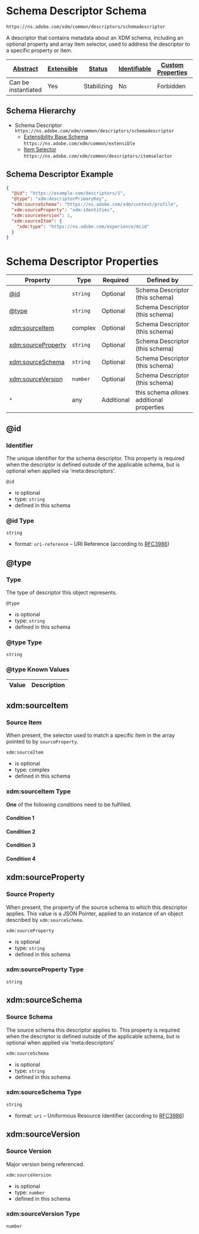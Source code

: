 
# Schema Descriptor Schema

```
https://ns.adobe.com/xdm/common/descriptors/schemadescriptor
```

A descriptor that contains metadata about an XDM schema, including an optional property and array item selector, used to address the descriptor to a specific property or item.

| [Abstract](../../../abstract.md) | [Extensible](../../../extensions.md) | [Status](../../../status.md) | [Identifiable](../../../id.md) | [Custom Properties](../../../extensions.md) | [Additional Properties](../../../extensions.md) | Defined In |
|----------------------------------|--------------------------------------|------------------------------|--------------------------------|---------------------------------------------|-------------------------------------------------|------------|
| Can be instantiated | Yes | Stabilizing | No | Forbidden | Permitted | [common/descriptors/schemadescriptor.schema.json](common/descriptors/schemadescriptor.schema.json) |
## Schema Hierarchy

* Schema Descriptor `https://ns.adobe.com/xdm/common/descriptors/schemadescriptor`
  * [Extensibility Base Schema](../extensible.schema.md) `https://ns.adobe.com/xdm/common/extensible`
  * [Item Selector](itemselector.schema.md) `https://ns.adobe.com/xdm/common/descriptors/itemselector`


## Schema Descriptor Example
```json
{
  "@id": "https://example.com/descriptors/1",
  "@type": "xdm:descriptorPrimaryKey",
  "xdm:sourceSchema": "https://ns.adobe.com/xdm/context/profile",
  "xdm:sourceProperty": "xdm:identities",
  "xdm:sourceVersion": 1,
  "xdm:sourceItem": {
    "xdm:type": "https://ns.adobe.com/experience/mcid"
  }
}
```

# Schema Descriptor Properties

| Property | Type | Required | Defined by |
|----------|------|----------|------------|
| [@id](#id) | `string` | Optional | Schema Descriptor (this schema) |
| [@type](#type) | `string` | Optional | Schema Descriptor (this schema) |
| [xdm:sourceItem](#xdmsourceitem) | complex | Optional | Schema Descriptor (this schema) |
| [xdm:sourceProperty](#xdmsourceproperty) | `string` | Optional | Schema Descriptor (this schema) |
| [xdm:sourceSchema](#xdmsourceschema) | `string` | Optional | Schema Descriptor (this schema) |
| [xdm:sourceVersion](#xdmsourceversion) | `number` | Optional | Schema Descriptor (this schema) |
| `*` | any | Additional | this schema *allows* additional properties |

## @id
### Identifier

The unique identifier for the schema descriptor. This property is required when the descriptor is defined outside of the applicable schema, but is optional when applied via 'meta:descriptors'.

`@id`
* is optional
* type: `string`
* defined in this schema

### @id Type


`string`
* format: `uri-reference` – URI Reference (according to [RFC3986](https://tools.ietf.org/html/rfc3986))






## @type
### Type

The type of descriptor this object represents.

`@type`
* is optional
* type: `string`
* defined in this schema

### @type Type


`string`



### @type Known Values
| Value | Description |
|-------|-------------|




## xdm:sourceItem
### Source Item

When present, the selector used to match a specific item in the array pointed to by `sourceProperty`.

`xdm:sourceItem`
* is optional
* type: complex
* defined in this schema

### xdm:sourceItem Type


**One** of the following *conditions* need to be fulfilled.


#### Condition 1



#### Condition 2



#### Condition 3



#### Condition 4







## xdm:sourceProperty
### Source Property

When present, the property of the source schema to which this descriptor applies. This value is a JSON Pointer, applied to an instance of an object described by `xdm:sourceSchema`.

`xdm:sourceProperty`
* is optional
* type: `string`
* defined in this schema

### xdm:sourceProperty Type


`string`






## xdm:sourceSchema
### Source Schema

The source schema this descriptor applies to. This property is required when the descriptor is defined outside of the applicable schema, but is optional when applied via 'meta:descriptors'

`xdm:sourceSchema`
* is optional
* type: `string`
* defined in this schema

### xdm:sourceSchema Type


`string`
* format: `uri` – Uniformous Resource Identifier (according to [RFC3986](http://tools.ietf.org/html/rfc3986))






## xdm:sourceVersion
### Source Version

Major version being referenced.

`xdm:sourceVersion`
* is optional
* type: `number`
* defined in this schema

### xdm:sourceVersion Type


`number`





